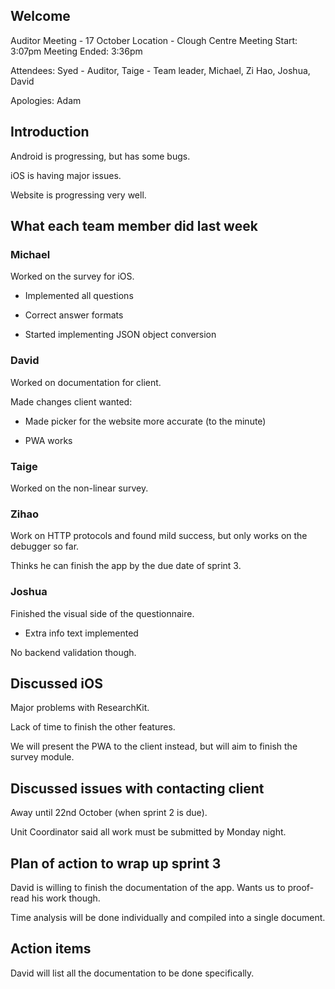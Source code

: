 ## Welcome
Auditor Meeting - 17 October
Location - Clough Centre
Meeting Start: 3:07pm
Meeting Ended: 3:36pm

Attendees: Syed - Auditor, Taige - Team leader, Michael, Zi Hao, Joshua, David

Apologies: Adam

## Introduction
Android is progressing, but has some bugs.

iOS is having major issues.

Website is progressing very well.

## What each team member did last week

### Michael

Worked on the survey for iOS.

* Implemented all questions

* Correct answer formats

* Started implementing JSON object conversion

### David

Worked on documentation for client.

Made changes client wanted:

* Made picker for the website more accurate (to the minute)

* PWA works

### Taige

Worked on the non-linear survey.

### Zihao

Work on HTTP protocols and found mild success, but only works on the debugger so far.

Thinks he can finish the app by the due date of sprint 3.

### Joshua

Finished the visual side of the questionnaire.

* Extra info text implemented

No backend validation though.

## Discussed iOS

Major problems with ResearchKit.

Lack of time to finish the other features.

We will present the PWA to the client instead, but will aim to finish the survey module.

## Discussed issues with contacting client

Away until 22nd October (when sprint 2 is due).

Unit Coordinator said all work must be submitted by Monday night.

## Plan of action to wrap up sprint 3

David is willing to finish the documentation of the app. Wants us to proof-read his work though.

Time analysis will be done individually and compiled into a single document.

## Action items

David will list all the documentation to be done specifically.
